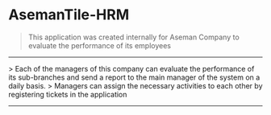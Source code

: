 # AsemanTile-HRM
> This application was created internally for Aseman Company to evaluate the performance of its employees
<hr>
> Each of the managers of this company can evaluate the performance of its sub-branches and send a report to the main manager of the system on a daily basis.
> Managers can assign the necessary activities to each other by registering tickets in the application
<hr>

